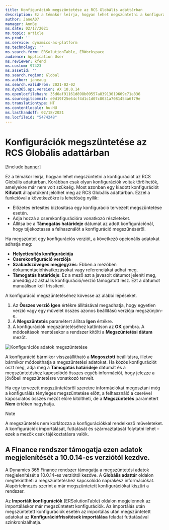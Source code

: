 ```yaml
---
title: Konfigurációk megszüntetése az RCS Globális adattárban
description: Ez a témakör leírja, hogyan lehet megszüntetni a konfigurációkat az RCS Globális adattárban.
author: JaneA07
manager: AnnBe
ms.date: 02/17/2021
ms.topic: article
ms.prod: ''
ms.service: dynamics-ax-platform
ms.technology: ''
ms.search.form: ERSolutionTable, ERWorkspace
audience: Application User
ms.reviewer: kfend
ms.custom: 97423
ms.assetid: ''
ms.search.region: Global
ms.author: janeaug
ms.search.validFrom: 2021-02-02
ms.dyn365.ops.version: AX 10.0.14
ms.openlocfilehash: 35d0af91161d898b09557a83913019609c71e836
ms.sourcegitcommit: e9d19f25e64cf4d1c1d07c8031a7081454a6f79e
ms.translationtype: HT
ms.contentlocale: hu-HU
ms.lasthandoff: 02/18/2021
ms.locfileid: "5474248"
---
```

# <a name="discontinue-configurations-in-the-rcs-global-repository"></a>Konfigurációk megszüntetése az RCS Globális adattárban

[!include [banner](../includes/banner.md)]

Ez a témakör leírja, hogyan lehet megszüntetni a konfigurációt az RCS Globális adattárban. Korábban csak olyan konfigurációk voltak törölhetők, amelyekre már nem volt szükség. Most azonban egy kiadott konfigurációt **Kifutott** állapotúként jelölhet meg az RCS Globális adattárban. Ezzel a funkcióval a következőkre is lehetőség nyílik: 
 
 - Előzetes értesítés biztosítása egy konfiguráció tervezett megszüntetése esetén.
 - Adja hozzá a cserekonfigurációra vonatkozó részleteket.
 - Állítsa be a **Támogatás határideje** dátumát az adott konfigurációnál, hogy tájékoztassa a felhasználót a konfiguráció megszűnéséről.

Ha megszüntet egy konfigurációs verziót, a következő opcionális adatokat adhatja meg:

  - **Helyettesítés konfigurációja**
  - **Cserekonfiguráció verziója**
  - **Szabadszöveges megjegyzés**: Ebben a mezőben dokumentációhivatkozásokat vagy referenciákat adhat meg.
  - **Támogatás határideje**: Ez a mező azt a javasolt dátumot jeleníti meg, ameddig az aktuális konfiguráció/verzió támogatott lesz. Ezt a dátumot manuálisan kell frissíteni.
  
A konfiguráció megszüntetéséhez kövesse az alábbi lépéseket. 

1. Az **Összes verzió** **Igen** értékre állításával megadhatja, hogy egyetlen verzió vagy egy művelet összes azonos beállítású verziója megszűnjön-e. 
2. A **Megszüntetés** paramétert állítsa **Igen** értékre.
3. A konfigurációk megszüntetéséhez kattintson az **OK** gombra. A módosítások mentésekor a rendszer kitölti a **Megszüntetési dátum** mezőt.

![Konfigurációs adatok megszüntetése](media/Discontinue-details-2.png)
  
A konfiguráció bármikor visszaállítható a **Megosztott** beállításra, illetve bármikor módosíthatja a megszüntetési adatokat. Ha közös konfigurációt oszt meg, adja meg a **Támogatás határideje** dátumát és a megszüntetéshez kapcsolódó összes egyéb információt, hogy jelezze a jövőbeli megszüntetésre vonatkozó terveit.

Ha egy tervezett megszüntetésről szeretne információkat megosztani még a konfigurálás tényleges megszüntetése előtt, a felhasználó a cserével kapcsolatos összes mezőt előre kitöltheti, de a **Megszüntetés** paramétert **Nem** értéken hagyhatja.

> [!NOTE]
> A megszüntetés nem korlátozza a konfigurációkkal rendelkező műveleteket. A konfigurációk importálását, futtatását és származtatását folytatni lehet – ezek a mezők csak tájékoztatásra valók.

## <a name="finance-supports-displaying-this-information-starting-in-version-10014"></a>A Finance rendszer támogatja ezen adatok megjelenítését a 10.0.14-es verziótól kezdve.

A Dynamics 365 Finance rendszer támogatja a megszüntetési adatok megjelenítését a 10.0.14-es verziótól kezdve. A **Globális adattár** oldalon megtekintheti a megszüntetéshez kapcsolódó naprakész információkat. Alapértelmezés szerint a már megszüntetett konfigurációkat kiszűri a rendszer.
  
Az **Importált konfigurációk** (ERSolutionTable) oldalon megjelennek az importáláskor már megszüntetett konfigurációk. Az importálás után megszüntetett konfigurációk esetén az importálás után megszüntetett adatokat az **Konfigurációfrissítések importálása** feladat futtatásával szinkronizálhatja.



